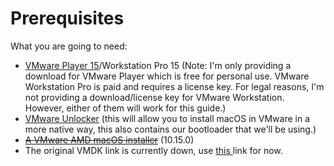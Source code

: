 # Prerequisites

What you are going to need:

* [VMware Player 15](https://www.vmware.com/au/products/workstation-player/workstation-player-evaluation.html)/Workstation Pro 15 \(Note: I'm only providing a download for VMware Player which is free for personal use. VMware Workstation Pro is paid and requires a license key. For legal reasons, I'm not providing a download/license key for VMware Workstation. However, either of them will work for this guide.\)
* [VMware Unlocker](https://github.com/paolo-projects/auto-unlocker/releases) \(this will allow you to install macOS in VMware in a more native way, this also contains our bootloader that we'll be using.\)
* [~~A VMware AMD macOS installer~~](http://lfs.kellynet.nl/CatalinaAMD.vmdk) \(10.15.0\) 
* The original VMDK link is currently down, use [this ](https://drive.google.com/file/d/1Hhm024F4H335JbHzbYEv9_o6RbzyHAgA/view?usp=sharing)link for now.



